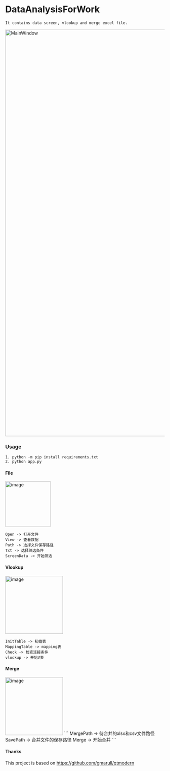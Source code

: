 # DataAnalysisForWork

```
It contains data screen, vlookup and merge excel file.
```
<img width="1280" alt="MainWindow" src="https://user-images.githubusercontent.com/98570790/211193186-3431c0dc-14cc-4ec3-b7ac-d218169ce28d.png">

### Usage


```
1. python -m pip install requirements.txt
2. python app.py
```

#### File

<img width="143" alt="image" src="https://user-images.githubusercontent.com/98570790/211199433-fc93d84d-ec05-4ce5-8242-a0ace2f8a018.png">

```
Open -> 打开文件
View -> 查看数据
Path -> 选择文件保存路径
Txt -> 选择筛选条件
ScreenData -> 开始筛选
```
#### Vlookup

<img width="182" alt="image" src="https://user-images.githubusercontent.com/98570790/211199741-7d976094-3445-4806-8862-5a8c137b4a52.png">

```
InitTable -> 初始表
MappingTable -> mapping表
Check -> 检查连接条件
vlookup -> 开始V表
```
#### Merge

<img width="182" alt="image" src="https://user-images.githubusercontent.com/98570790/211199628-b21f2335-abb9-49d2-92f9-9b2c43d0046a.png">
```
MergePath -> 待合并的xlsx和csv文件路径
SavePath -> 合并文件的保存路径
Merge -> 开始合并
```

#### Thanks

This project is based on https://github.com/gmarull/qtmodern
